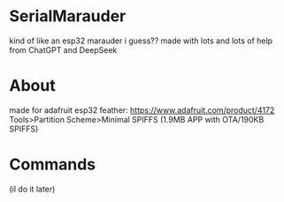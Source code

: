 # SerialMarauder
kind of like an esp32 marauder i guess?? made with lots and lots of help from ChatGPT and DeepSeek
# About
made for adafruit esp32 feather: https://www.adafruit.com/product/4172
Tools>Partition Scheme>Minimal SPIFFS (1.9MB APP with OTA/190KB SPIFFS)
# Commands
(il do it later)
